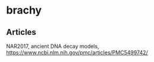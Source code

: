 # brachy

## Articles

NAR2017, ancient DNA decay models,  
https://www.ncbi.nlm.nih.gov/pmc/articles/PMC5499742/
